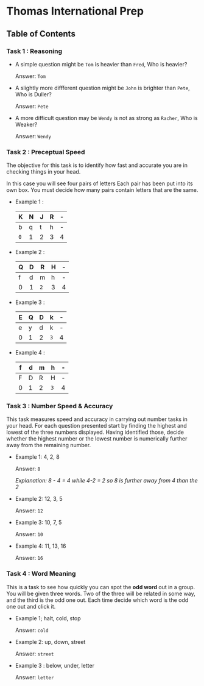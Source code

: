 # Thomas International Prep

## Table of Contents

### Task 1 : Reasoning

- A simple question might be `Tom` is heavier than `Fred`, Who is heavier?

  Answer: `Tom`

- A slightly more diffferent question might be `John` is brighter than `Pete`, Who is Duller?

  Answer: `Pete`

- A more difficult question may be `Wendy` is not as strong as `Racher`, Who is Weaker?

  Answer: `Wendy`

### Task 2 : Preceptual Speed 

The objective for this task is to identify how fast and accurate you are in checking things in your head.

In this case you will see four pairs of letters Each pair has been put into its own box. You must decide how many pairs contain letters that are the same.

- Example 1 :

  | K     | N   | J   | R   |  -   |
  | ----- | --- | --- | --- | --- |
  | b     | q   | t   | h    |  -   |
  | `0` | 1   | 2   | 3   | 4   |

- Example 2 :

  | Q     | D   | R   | H   |   -  |
  | ----- | --- | --- | --- | --- |
  | f     | d   | m   | h    |   -  |
  | 0 | 1   | `2`   | 3   | 4   |

- Example 3 :

  | E   | Q   | D   | k     |  -   |
  | --- | --- | --- | ----- | --- |
  | e   | y   | d   | k     |   -  |
  | 0   | 1   | 2   | `3` | 4   |

- Example 4 :

  | f   | d   | m   | h   |  -   |
  | --- | --- | --- | --- | --- |
  | F   | D   | R   | H   |   -  |
  | 0   | 1   | 2   | `3`   | 4   |

### Task 3 : Number Speed & Accuracy

This task measures speed and accuracy in carrying out number tasks in your head. For each question presented start by finding the highest and lowest of the three numbers displayed.
Having identified those, decide whether the highest number or the lowest number is numerically further away from the remaining number.

- Example 1: 4, 2, 8

  Answer: `8`

  *Explanation: 8 - 4 = 4 while 4-2 = 2 so 8 is further away from 4 than the 2*

- Example 2: 12, 3, 5

  Answer: `12`

- Example 3: 10, 7, 5

  Answer: `10`

- Example 4: 11, 13, 16

  Answer: `16`

### Task 4 : Word Meaning

This is a task to see how quickly you can spot the **odd word** out in a group. You will be given three words. Two of the three will be related in some way, and the third is the odd one out. Each time decide which word is the odd one out and click it.

- Example 1; halt, cold, stop

  Answer: `cold`

- Example 2: up, down, street

  Answer: `street`

- Example 3 : below, under, letter

  Answer: `letter`